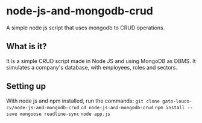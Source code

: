 # node-js-and-mongodb-crud
A simple node js script that uses mongodb to CRUD operations.

## What is it?
It is a simple CRUD script made in Node JS and using MongoDB as DBMS.
It simulates a company's database, with employees, roles and sectors.

## Setting up
With node js and npm installed, run the commands:
`git clone gato-louco-cv/node-js-and-mongodb-crud`
`cd node-js-and-mongodb-crud`
`npm install --save mongoose readline-sync`
`node app.js`
